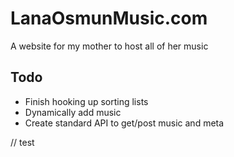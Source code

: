 # LanaOsmunMusic.com

A website for my mother to host all of her music

## Todo

- Finish hooking up sorting lists
- Dynamically add music
- Create standard API to get/post music and meta

// test
